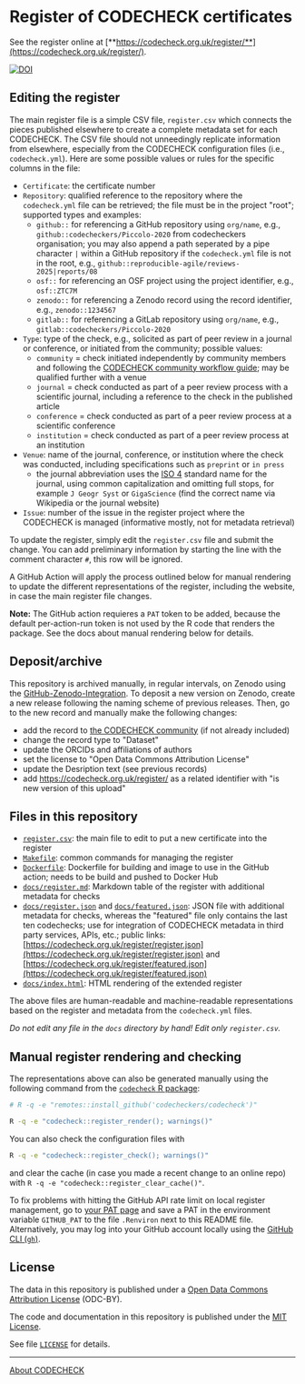 # Register of CODECHECK certificates

See the register online at [**https://codecheck.org.uk/register/**](https://codecheck.org.uk/register/).

[![DOI](https://zenodo.org/badge/DOI/10.5281/zenodo.4059767.svg)](https://doi.org/10.5281/zenodo.4059767)

## Editing the register

The main register file is a simple CSV file, `register.csv` which connects the pieces published elsewhere to create a complete metadata set for each CODECHECK.
The CSV file should not unneedingly replicate information from elsewhere, especially from the CODECHECK configuration files (i.e., `codecheck.yml`).
Here are some possible values or rules for the specific columns in the file:

- `Certificate`: the certificate number
- `Repository`: qualified reference to the repository where the `codecheck.yml` file can be retrieved; the file must be in the project "root"; supported types and examples:
  - `github::` for referencing a GitHub repository using `org/name`, e.g., `github::codecheckers/Piccolo-2020` from codecheckers organisation; you may also append a path seperated by a pipe character `|` within a GitHub repository if the `codecheck.yml` file is not in the root, e.g., `github::reproducible-agile/reviews-2025|reports/08`
  - `osf::` for referencing an OSF project using the project identifier, e.g., `osf::ZTC7M`
  - `zenodo::` for referencing a Zenodo record using the record identifier, e.g., `zenodo::1234567`
  - `gitlab::` for referencing a GitLab repository using `org/name`, e.g., `gitlab::codecheckers/Piccolo-2020`
- `Type`: type of the check, e.g., solicited as part of peer review in a journal or conference, or initiated from the community; possible values:
  - `community` = check initiated independently by community members and following the [CODECHECK community workflow guide](https://codecheck.org.uk/guide/community-workflow); may be qualified further with a venue
  - `journal` = check conducted as part of a peer review process with a scientific journal, including a reference to the check in the published article
  - `conference` = check conducted as part of a peer review process at a scientific conference
  - `institution` = check conducted as part of a peer review process at an institution
- `Venue`: name of the journal, conference, or institution where the check was conducted, including specifications such as `preprint` or `in press`
  - the journal abbreviation uses the [ISO 4](https://en.wikipedia.org/wiki/ISO_4) standard name for the journal, using common capitalization and omitting full stops, for example `J Geogr Syst` or `GigaScience` (find the correct name via Wikipedia or the journal website)
- `Issue`: number of the issue in the register project where the CODECHECK is managed (informative mostly, not for metadata retrieval)

To update the register, simply edit the `register.csv` file and submit the change.
You can add preliminary information by starting the line with the comment character `#`, this row will be ignored.

A GitHub Action will apply the process outlined below for manual rendering to update the different representations of the register, including the website, in case the main register file changes.

**Note:** The GitHub action requieres a `PAT` token to be added, because the default per-action-run token is not used by the R code that renders the package. See the docs about manual rendering below for details.

## Deposit/archive

This repository is archived manually, in regular intervals, on Zenodo using the [GitHub-Zenodo-Integration](https://guides.github.com/activities/citable-code/).
To deposit a new version on Zenodo, create a new release following the naming scheme of previous releases.
Then, go to the new record and manually make the following changes:

- add the record to [the CODECHECK community](https://zenodo.org/communities/codecheck/) (if not already included)
- change the record type to "Dataset"
- update the ORCIDs and affiliations of authors
- set the license to "Open Data Commons Attribution License"
- update the Desription text (see previous records)
- add <https://codecheck.org.uk/register/> as a related identifier with "is new version of this upload"

## Files in this repository

- [`register.csv`](register.csv): the main file to edit to put a new certificate into the register
- [`Makefile`](Makefile): common commands for managing the register
- [`Dockerfile`](Dockerfile): Dockerfile for building and image to use in the GitHub action; needs to be build and pushed to Docker Hub
- [`docs/register.md`](register.md): Markdown table of the register with additional metadata for checks
- [`docs/register.json`](docs/register.json) and [`docs/featured.json`](docs/featured.json): JSON file with additional metadata for checks, whereas the "featured" file only contains the last ten codechecks; use for integration of CODECHECK metadata in third party services, APIs, etc.; public links: [https://codecheck.org.uk/register/register.json](https://codecheck.org.uk/register/register.json) and [https://codecheck.org.uk/register/featured.json](https://codecheck.org.uk/register/featured.json)
- [`docs/index.html`](https://codecheck.org.uk/register): HTML rendering of the extended register

The above files are human-readable and machine-readable representations based on the register and metadata from the `codecheck.yml` files.

_Do not edit any file in the `docs` directory by hand! Edit only `register.csv`._

## Manual register rendering and checking

The representations above can also be generated manually using the following command from the [`codecheck` R package](https://github.com/codecheckers/codecheck):

```bash
# R -q -e "remotes::install_github('codecheckers/codecheck')"

R -q -e "codecheck::register_render(); warnings()"
```

You can also check the configuration files with

```bash
R -q -e "codecheck::register_check(); warnings()"
```

and clear the cache (in case you made a recent change to an online repo) with `R -q -e "codecheck::register_clear_cache()"`.

To fix problems with hitting the GitHub API rate limit on local register management, go to [your PAT page](https://github.com/settings/tokens) and save a PAT in the environment variable `GITHUB_PAT` to the file `.Renviron` next to this README file.
Alternatively, you may log into your GitHub account locally using the [GitHub CLI (`gh`)](https://cli.github.com/).

## License

The data in this repository is published under a [Open Data Commons Attribution License](https://opendatacommons.org/licenses/by/summary/) (ODC-BY).

The code and documentation in this repository is published under the [MIT License](https://choosealicense.com/licenses/mit/).

See file [`LICENSE`](LICENSE) for details.

------

[About CODECHECK](https://codecheck.org.uk/)
